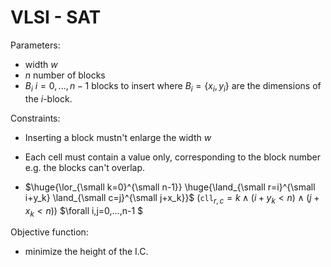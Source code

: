 # VLSI - SAT

Parameters: 
- width $w$
- $n$ number of blocks
- $B_i$ $i = 0, ..., n-1$ blocks to insert where $B_i = \{x_i, y_i\}$ are the dimensions of the $i$-block.

Constraints:
- Inserting a block mustn't enlarge the width $w$
- Each cell must contain a value only, corresponding to the block number e.g. the blocks can't overlap.

- $\huge{\lor_{\small k=0}^{\small n-1}} \huge{\land_{\small r=i}^{\small i+y_k} \land_{\small c=j}^{\small j+x_k}}$ $\Big( \texttt{cll}_{r,c} = k \land (i+y_k < n) \land (j+x_k<n) \Big)$ $\forall i,j=0,...,n-1 $

Objective function:
- minimize the height of the I.C.
